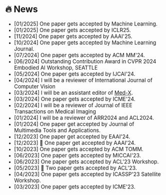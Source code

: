 # 🔥 News

<div class='paper-box-text' style="font-size: larger;" markdown="1">

- [01/2025] One paper gets accepted by Machine Learning.
- [01/2025] One paper gets accepted by ICLR25.
- [11/2024] One paper gets accepted by AAAI'25.
- [10/2024] One paper gets accepted by Machine Learning Journal.
- [07/2024] One paper gets accepted by ACM MM'24.
- [06/2024] Outstanding Contribution Award in CVPR 2024 Embodied Al Workshop, SEATTLE
- [05/2024] One paper gets accepted by IJCAI'24.
- [04/2024] I will be a reviewer of International Journal of Computer Vision
- [03/2024] I will be an assistant editor of [Med-X](https://link.springer.com/journal/44258/submission-guidelines?utm_source=baidu&utm_medium=cpc&utm_campaign=CONR_44258_CON1_CN_CNPL_01QX1_NEWLA-OAq3&utm_term=Med-X&utm_content=text_enggrp).
- [03/2024] One paper gets accepted by ICME'24.
- [02/2024] I will be a reviewer of Journal of IEEE Transactions on Medical Imaging
- [01/2024] I will be a reviewer of ARR2024 and ACL2024.
- [01/2024] One paper get accepted by Journal of Multimedia Tools and Applications.
- [12/2023] One paper get accepted by EAAI'24.
- [12/2023] 🎉 One paper get accepted by AAAI'24.
- [10/2023] One paper gets accepted by ACM TOMM.
- [06/2023] One paper gets accepted by MICCAI'23.
- [06/2023] One paper gets accepted by ACL'23 Workshop.
- [05/2023] 🎉 Two paper gets accepted by ACL'23.
- [04/2023] One paper gets accepted by ICASSP'23 Satellite Workshop.
- [03/2023] One paper gets accepted by ICME'23.

</div>
